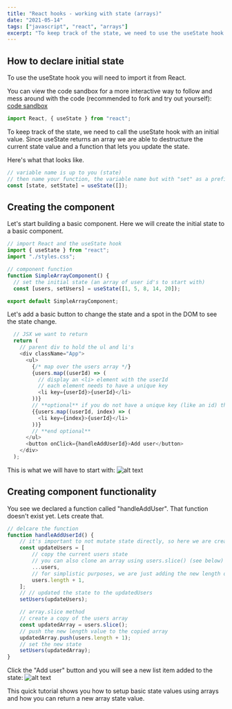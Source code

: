 ```yaml
---
title: "React hooks - working with state (arrays)"
date: "2021-05-14"
tags: ["javascript", "react", "arrays"]
excerpt: "To keep track of the state, we need to use the useState hook with an initial value. The initial value will typically be the data type you will be using. In this case we are using an empty array to declare the initial value."
---
```


## How to declare initial state

To use the useState hook you will need to import it from React.

You can view the code sandbox for a more interactive way to follow and mess around with the code (recommended to fork and try out yourself): [code sandbox](https://codesandbox.io/s/working-with-state-arrays-3g99o)

```js
import React, { useState } from "react";
```

To keep track of the state, we need to call the useState hook with an initial value. Since useState returns an array we are able to destructure the current state value and a function that lets you update the state.

Here's what that looks like.

```js
// variable name is up to you (state)
// then name your function, the variable name but with "set" as a prefix (setState)
const [state, setState] = useState([]);
```

## Creating the component

Let's start building a basic component. Here we will create the initial state to a basic component.

```js
// import React and the useState hook
import { useState } from "react";
import "./styles.css";

// component function
function SimpleArrayComponent() {
  // set the initial state (an array of user id's to start with)
  const [users, setUsers] = useState([1, 5, 8, 14, 20]);

export default SimpleArrayComponent;
```

Let's add a basic button to change the state and a spot in the DOM to see the state change.

```js
  // JSX we want to return
  return (
    // parent div to hold the ul and li's
    <div className="App">
      <ul>
        {/* map over the users array */}
        {users.map((userId) => (
          // display an <li> element with the userId
          // each element needs to have a unique key
          <li key={userId}>{userId}</li>
        ))}
        // **optional** if you do not have a unique key (like an id) then you are able to use the array index instead
        {{users.map((userId, index) => (
          <li key={index}>{userId}</li>
        ))}
        // **end optional**
      </ul>
      <button onClick={handleAddUserId}>Add user</button>
    </div>
  );
```

This is what we will have to start with:
![alt text](https://dev-to-uploads.s3.amazonaws.com/uploads/articles/hbjr5tye8gnwqg2rlv3v.png)

## Creating component functionality

You see we declared a function called "handleAddUser". That function doesn't exist yet. Lets create that.

```js
// delcare the function
function handleAddUserId() {
	// it's important to not mutate state directly, so here we are creating a copy of the current state using the spread syntax
	const updateUsers = [
		// copy the current users state
		// you can also clone an array using users.slice() (see below)
		...users,
		// for simplistic purposes, we are just adding the new length of the array
		users.length + 1,
	];
	// // updated the state to the updatedUsers
	setUsers(updateUsers);

	// array.slice method
	// create a copy of the users array
	const updatedArray = users.slice();
	// push the new length value to the copied array
	updatedArray.push(users.length + 1);
	// set the new state
	setUsers(updatedArray);
}
```

Click the "Add user" button and you will see a new list item added to the state:
![alt text](https://dev-to-uploads.s3.amazonaws.com/uploads/articles/py057xfa08wo1n7rvv0m.png)

This quick tutorial shows you how to setup basic state values using arrays and how you can return a new array state value.
